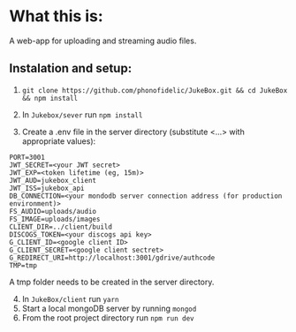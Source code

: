 # What this is:
A web-app for uploading and streaming audio files.

## Instalation and setup:
1. `git clone https://github.com/phonofidelic/JukeBox.git && cd JukeBox && npm install`

2. In `Jukebox/sever` run `npm install`
3. Create a .env file in the server directory (substitute <...> with appropriate values):
```
PORT=3001
JWT_SECRET=<your JWT secret>
JWT_EXP=<token lifetime (eg, 15m)>
JWT_AUD=jukebox_client
JWT_ISS=jukebox_api
DB_CONNECTION=<your mondodb server connection address (for production environment)>
FS_AUDIO=uploads/audio
FS_IMAGE=uploads/images
CLIENT_DIR=../client/build
DISCOGS_TOKEN=<your discogs api key>
G_CLIENT_ID=<google client ID>
G_CLIENT_SECRET=<google client sectret>
G_REDIRECT_URI=http://localhost:3001/gdrive/authcode
TMP=tmp
```
A tmp folder needs to be created in the server directory.

4. In `JukeBox/client` run `yarn`
5. Start a local mongoDB server by running `mongod`
6. From the root project directory run `npm run dev`